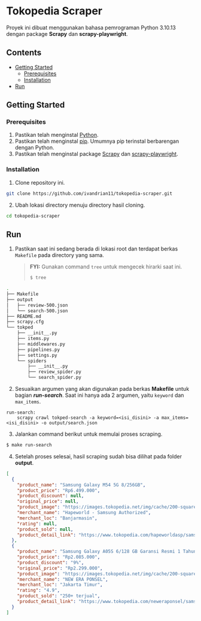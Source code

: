 # Tokopedia Scraper

Proyek ini dibuat menggunakan bahasa pemrograman Python 3.10.13 dengan package **Scrapy** dan **scrapy-playwright**.

## Contents

- [Getting Started](#getting-started)
  - [Prerequisites](#prerequisites)
  - [Installation](#installation)
- [Run](#run)

## Getting Started

### Prerequisites

1. Pastikan telah menginstal [Python](https://www.python.org/downloads/).
2. Pastikan telah menginstal [pip](https://pip.pypa.io/en/stable/cli/pip_install/). Umumnya pip terinstal berbarengan dengan Python.
3. Pastikan telah menginstal package [Scrapy](https://docs.scrapy.org/en/latest/intro/install.html) dan [scrapy-playwright](https://github.com/scrapy-plugins/scrapy-playwright).

### Installation

1. Clone repository ini.

```bash
git clone https://github.com/ivandrian11/tokopedia-scraper.git
```

2. Ubah lokasi directory menuju directory hasil cloning.

```bash
cd tokopedia-scraper
```

## Run

1. Pastikan saat ini sedang berada di lokasi root dan terdapat berkas `Makefile` pada directory yang sama.
   > **FYI:** Gunakan command `tree` untuk mengecek hirarki saat ini.
   >
   > ```bash
   > $ tree
   > ```

```bash
.
├── Makefile
├── output
│   ├── review-500.json
│   └── search-500.json
├── README.md
├── scrapy.cfg
└── tokped
    ├── __init__.py
    ├── items.py
    ├── middlewares.py
    ├── pipelines.py
    ├── settings.py
    └── spiders
        ├── __init__.py
        ├── review_spider.py
        └── search_spider.py
```

2. Sesuaikan argumen yang akan digunakan pada berkas **Makefile** untuk bagian **_run-search_**. Saat ini hanya ada 2 argumen, yaitu `keyword` dan `max_items`.

```
run-search:
	scrapy crawl tokped-search -a keyword=<isi_disini> -a max_items=<isi_disini> -o output/search.json
```

3. Jalankan command berikut untuk memulai proses scraping.

```bash
$ make run-search
```

4. Setelah proses selesai, hasil scraping sudah bisa dilihat pada folder **output**.

```json
[
  {
    "product_name": "Samsung Galaxy M54 5G 8/256GB",
    "product_price": "Rp6.499.000",
    "product_discount": null,
    "original_price": null,
    "product_image": "https://images.tokopedia.net/img/cache/200-square/VqbcmM/2024/1/28/a6caaa3c-c4dc-43fe-9bf1-d9d6ed81cec6.jpg",
    "merchant_name": "Hapeworld - Samsung Authorized",
    "merchant_loc": "Banjarmasin",
    "rating": null,
    "product_sold": null,
    "product_detail_link": "https://www.tokopedia.com/hapeworldasp/samsung-galaxy-m54-5g-8-256gb-dark-blue-34d18?extParam=ivf%3Dfalse&src=topads&management_type=1&ob=23&r_replacement=new&is_search=1&keywords=samsung&dv=desktop&pub_id=0&pub_unit=0&page=2&src=search&pub_domain=0"
  },
  {
    "product_name": "Samsung Galaxy A05S 6/128 GB Garansi Resmi 1 Tahun",
    "product_price": "Rp2.085.000",
    "product_discount": "9%",
    "original_price": "Rp2.299.000",
    "product_image": "https://images.tokopedia.net/img/cache/200-square/VqbcmM/2023/11/27/a2034f62-d07d-4dd0-8a95-48c9f2135d3e.jpg",
    "merchant_name": "NEW ERA PONSEL",
    "merchant_loc": "Jakarta Timur",
    "rating": "4.9",
    "product_sold": "250+ terjual",
    "product_detail_link": "https://www.tokopedia.com/neweraponsel/samsung-galaxy-a05s-6-128-gb-garansi-resmi-1-tahun-green-promo-6-128gb-10459?extParam=cmp=1&ivf=false&src=search"
  }
]
```
